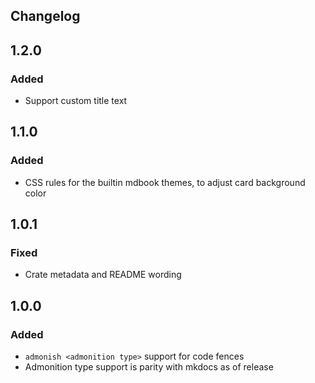 ## Changelog

## 1.2.0

### Added

- Support custom title text

## 1.1.0

### Added

- CSS rules for the builtin mdbook themes, to adjust card background color

## 1.0.1

### Fixed

- Crate metadata and README wording

## 1.0.0

### Added

- `admonish <admonition type>` support for code fences
- Admonition type support is parity with mkdocs as of release
